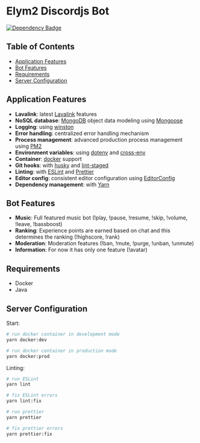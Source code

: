 # Elym2 Discordjs Bot

[![Dependency Badge](https://david-dm.org/trkyshorty/elym2-discordjs-bot/status.svg)](https://david-dm.org/trkyshorty/elym2-discordjs-bot)

## Table of Contents

- [Application Features](#application-features)
- [Bot Features](#bot-features)
- [Requirements](#requirements)
- [Server Configuration](#server-configuration)

## Application Features

- **Lavalink**: latest [Lavalink](https://github.com/Frederikam/Lavalink) features
- **NoSQL database**: [MongoDB](https://www.mongodb.com) object data modeling using [Mongoose](https://mongoosejs.com)
- **Logging**: using [winston](https://github.com/winstonjs/winston)
- **Error handling**: centralized error handling mechanism
- **Process management**: advanced production process management using [PM2](https://pm2.keymetrics.io)
- **Environment variables**: using [dotenv](https://github.com/motdotla/dotenv) and [cross-env](https://github.com/kentcdodds/cross-env#readme)
- **Container**: [docker](https://docs.docker.com/get-started/overview/) support
- **Git hooks**: with [husky](https://github.com/typicode/husky) and [lint-staged](https://github.com/okonet/lint-staged)
- **Linting**: with [ESLint](https://eslint.org) and [Prettier](https://prettier.io)
- **Editor config**: consistent editor configuration using [EditorConfig](https://editorconfig.org)
- **Dependency management**: with [Yarn](https://yarnpkg.com)

## Bot Features

- **Music**: Full featured music bot (!play, !pause, !resume, !skip, !volume, !leave, !bassboost)
- **Ranking**: Experience points are earned based on chat and this determines the ranking (!highscore, !rank)
- **Moderation**: Moderation features (!ban, !mute, !purge, !unban, !unmute)
- **Information**: For now it has only one feature (!avatar)

## Requirements

- Docker
- Java

## Server Configuration

Start:

```bash
# run docker container in development mode
yarn docker:dev

# run docker container in production mode
yarn docker:prod
```

Linting:

```bash
# run ESLint
yarn lint

# fix ESLint errors
yarn lint:fix

# run prettier
yarn prettier

# fix prettier errors
yarn prettier:fix
```
